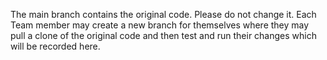 The main branch contains the original code. Please do not change it.
Each Team member may create a new branch for themselves where they may pull a clone of the original code and then test and run their changes which will be recorded here.
